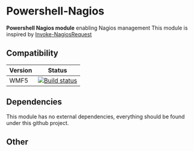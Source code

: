 # Powershell-Nagios
__Powershell Nagios module__ enabling Nagios management
This module is inspired by [Invoke-NagiosRequest](https://gallery.technet.microsoft.com/Invoke-NagiosRequest-04476631)

## Compatibility

| Version | Status |
----------|--------|
| WMF5 | [![Build status](https://ci.appveyor.com/api/projects/status/s09ofx1nnbd7s57a?svg=true)](https://ci.appveyor.com/project/kasperbrandenburg/powershell-nagios)|

## Dependencies
This module has no external dependencies, everything should be found under this github project.

## Other 